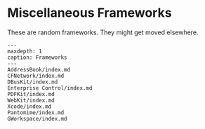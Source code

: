# Miscellaneous Frameworks

These are random frameworks. They might get moved elsewhere.

```{toctree}
---
maxdepth: 1
caption: Frameworks
---     
AddressBook/index.md
CFNetwork/index.md
DBusKit/index.md
Enterprise Control/index.md
PDFKit/index.md
WebKit/index.md
Xcode/index.md
Pantomime/index.md
GWorkspace/index.md
```